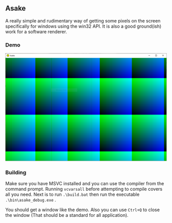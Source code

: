 ## Asake 

A really simple and rudimentary way of getting some pixels on the screen specifically for windows using the win32 API. It is also a good ground(ish) work for a software renderer.

### Demo
![Asake Demo](.\doc\demo.png)

### Building
Make sure you have MSVC installed and you can use the compiler from the command prompt. Running `vcvarsall` before attempting to compile covers all you need.
Next is to run `.\build.bat` then run the executable `.\bin\asake_debug.exe` .

You should get a window like the demo. Also you can use `Ctrl+Q` to close the window (That should be a standard for all application).
